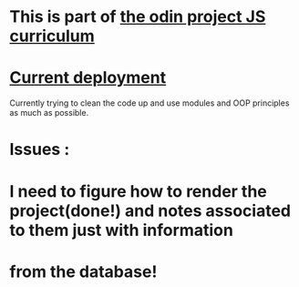 # This is part of [the odin project JS curriculum](https://www.theodinproject.com/courses/javascript/lessons/todo-list)


# [Current deployment](https://todo-project-cfa27.web.app)

Currently trying to clean the code up and use modules and OOP principles as much as possible.

# Issues :

  # I need to figure how to render the project(done!) and notes associated to them just with information
  # from the database! 